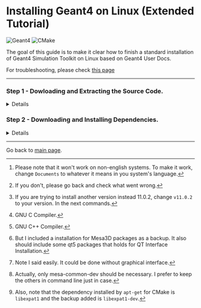 # Installing Geant4 on Linux (Extended Tutorial)

![Geant4](https://custom-icon-badges.herokuapp.com/badge/-Geant4-lightgrey?logo=g4logo)
![CMake](https://img.shields.io/badge/CMake-%23008FBA.svg?style=for-the-badge&logo=cmake&logoColor=white&style=flat)

The goal of this guide is to make it clear how to finish a standard installation of Geant4 Simulation Toolkit on Linux based on Geant4 User Docs. 

For troubleshooting, please check [this page](https://araujoarthur.github.io/geant4-learning-resources/troubleshooting)

---
### Step 1 - Dowloading and Extracting the Source Code.
<details><summary>Details</summary>
<p>
The first step is to get Geant4's source code from their [official website](https://geant4.web.cern.ch/support/download).

After you have it on your computer, open your terminal and type[^1]:
[^1]: Please note that it won't work on non-english systems. To make it work, change `Documents` to whatever it means in you system's language.
```bash
    cd && mkdir ~/Documents/Geant4 -p && cd ~/Documents/Geant4
```
If you run `pwd` on your terminal, you should see something like[^2]:
[^2]:If you don't, please go back and check what went wrong.

```bash
/home/YOUR-USERNAME/Documents/Geant4
```
If you reached this directory, you can run[^3]:

```bash
cp ~/Downloads/geant4-v11.0.2.tar.gz . && tar -xf geant-v11.0.2.tar.gz
```
Here you must have in your `home/YOUR-USERNAME/Geant4` folder a file called `geant4-v11.0.2.tar.gz` and a folder called `geant4-v11.0.2`. Create a new folder called `geant4-v11.0.2-build` and change directory to it by running:
```bash
mkdir geant4-v11.0.2-build && cd geant4-v11.0.2-build
```

You're ready for Step 2.

[^3]:If you are trying to install another version instead 11.0.2, change `v11.0.2` to your version. In the next commands.
</p>
</details>

### Step 2 - Downloading and Installing Dependencies.

<details><summary>Details</summary>
<p>

#### Dependency List
To successfuly compile and run examples in Geant4, you need to:

1. Prepare to build its libraries;
2. Actually build Geant4 libraries from source;
3. Prepare to build a Geant4 example, and
4. Actually build a Geant4 example.

To complete each task we need:

- **CMake**: Used to prepare build files for your environment using directives found in `CMakeLists.txt` files. This one is installed by running:

```bash
sudo apt-get install cmake
```
___

- **Compiler**: The binary that will translate our source code in build units and these in **S**hared **O**bjects (`.so`) (equivalent to **D**ynamic-**L**ink **L**ibrary (`.dll`) files in Windows). I usually install both `gcc`[^4] and `g++`[^5] (the one that better fit the compilation process for Geant4). Finally, to make sure we won't run into problems while compiling the source code and if we are in a Debian-based distribution of Linux, we could install those through `build-essential` package. If you are not in a Debian-based distribution of Linux, you might need to install each build-essential dependency separately.

<details><summary>Command for Debian-based Distributions (such as Ubuntu, Linux Mint, elementaryOS, etc.)</summary>
<p>

```bash
sudo apt-get install build-essential 
```
</p>
</details>

<details><summary>Command for non-Debian-based Distributions (such as Ubuntu, Linux Mint, elementaryOS, etc.)</summary>
<p>

*I am not sure it will work, needs test. If you run into problem even using those, please [open an Issue](https://github.com/araujoarthur/geant4-learning-resources/issues)*
```bash
sudo [Package Tool Installation Command] libc6-dev libc-dev gcc g++ make
```
Package Tool Installation Commands:

| Distro      | Command |
| ----------- | ----------- |
| RHEL-Based  | `yum install` or `dnf install`      |
| Arch-Based | `pacman -S` |
| Debian-Based | `apt-get install` |

</p>
</details>

___

- **Graphical Interface**: Here we come to a point where this guide and your needs might diverge. I use as standard for visualization the `QT Interface`. You might want/need to use OpenGL, however I won't cover it[^6]. The graphical interface is used to check visualizations of the output of your simulations (instead of just data flowing in terminal) and to interact easily with the simulation via [Geant4 Intercomms](https://geant4-userdoc.web.cern.ch/UsersGuides/ForApplicationDeveloper/html/GettingStarted/graphicalUserInterface.html?highlight=intercoms)[^7]. To install the needed packages, run[^8]:

```bash
    sudo apt-get install mesa-common-dev qtbase5-dev qt3d5-dev libqt53dcore5 libqt53dextras5 libqt53dextras5
```

___

- **Expat XML Parser**: Dependency for CMake for XML Parsing. I don't really know why CMake uses Expat but even when installing cmake with `apt-get` I got the error of a missing Expat package, so I would also run the install command for this one as a backup[^9].

```bash
sudo apt-get install libexpat1-dev
```
With those installed, you should be ready for Step 3. (If you ran into problems, please [open an issue](https://github.com/araujoarthur/geant4-learning-resources/issues)).

[^4]:GNU C Compiler.
[^5]:GNU C++ Compiler.
[^6]:But I included a installation for Mesa3D packages as a backup. It also should include some qt5 packages that holds for QT Interface Installation.
[^7]:Note I said easily. It could be done without graphical interface.
[^8]:Actually, only mesa-common-dev should be necessary. I prefer to keep the others in command line just in case.
[^9]:Also, note that the dependency installed by `apt-get` for CMake is `libexpat1` and the backup added is `libexpat1-dev`.
</p>
</details>



---
Go back to [main page](https://araujoarthur.github.io/geant4-learning-resources/).
